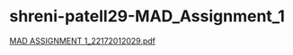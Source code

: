 # shreni-patell29-MAD_Assignment_1
[MAD ASSIGNMENT 1_22172012029.pdf](https://github.com/shreni24/shreni-patell29-MAD_Assignment_1/files/13549111/MAD.ASSIGNMENT.1_22172012029.pdf)

